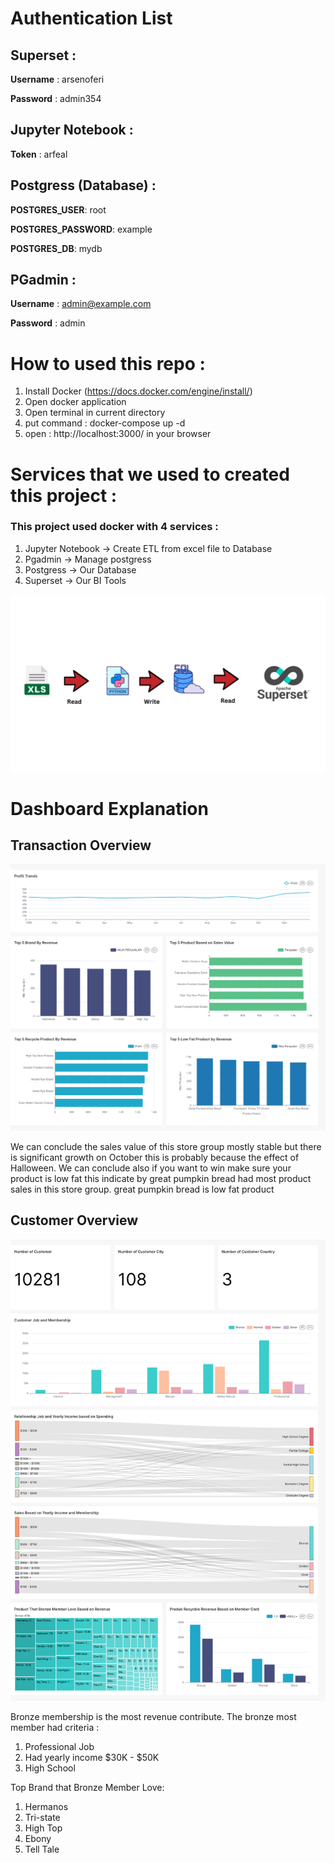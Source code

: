 # Authentication List

## Superset :

**Username** : arsenoferi

**Password** : admin354

## Jupyter Notebook :

**Token** : arfeal

## Postgress (Database) :

**POSTGRES_USER**: root

**POSTGRES_PASSWORD**: example

**POSTGRES_DB**: mydb

## PGadmin :

**Username** : admin@example.com

**Password** : admin

# How to used this repo :
1. Install Docker (https://docs.docker.com/engine/install/)
2. Open docker application
3. Open terminal in current directory
4. put command : docker-compose up -d
5. open : http://localhost:3000/ in your browser

# Services that we used to created this project :

### This project used docker with 4 services :
1. Jupyter Notebook -> Create ETL from excel file to Database
2. Pgadmin -> Manage postgress
3. Postgress -> Our Database
4. Superset -> Our BI Tools

![Workflow Superset](Image/Workflow_Superset.png)

# Dashboard Explanation

## Transaction Overview
![Transaction Dashboard](Image/Transaction.png)

We can conclude the sales value of this store group mostly stable but there is significant growth on October this is probably because the effect of Halloween. We can conclude also if you want to win make sure your product is low fat this indicate by great pumpkin bread had most product sales in this store group. great pumpkin bread is low fat product

## Customer Overview

![Customer Overview](Image/image.png)

Bronze membership is the most revenue contribute. The bronze most member had criteria :
1. Professional Job
2. Had yearly income $30K - $50K
3. High School

Top Brand that Bronze Member Love:
1. Hermanos
2. Tri-state
3. High Top
4. Ebony
5. Tell Tale







